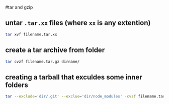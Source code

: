 #tar and gzip

## untar ```.tar.xx``` files (where ```xx``` is any extention)

```bash
tar xvf filename.tar.xx
```

## create a tar archive from folder

```bash
tar cvzf filename.tar.gz dirname/
```

## creating a tarball that exculdes some inner folders

```bash
tar --exclude='dir/.git' --exclue='dir/node_modules' -cvzf filename.tar.gz dir/
```
